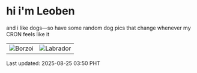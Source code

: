 # hi i'm Leoben

and i like dogs—so have some random dog pics that change whenever my CRON feels like it

|  |  |
|--------|----------|
| ![Borzoi](https://random-dog-vercel.vercel.app/api/random-borzoi?v=1756065014) | ![Labrador](https://random-dog-vercel.vercel.app/api/random-labrador?v=1756065014) |

Last updated: 2025-08-25 03:50 PHT

